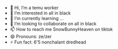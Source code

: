 - 👋 Hi, I’m a temu worker
- 👀 I’m interested in all in black
- 🌱 I’m currently learning ...
- 💞️ I’m looking to collaborate on all in black
- 📫 How to reach me SnowBunnyHeaven on tiktok
- 😄 Pronouns: ze/zer
- ⚡ Fun fact:  6'5 nonchalant dredhead
<!---
temu1worker/temu1worker is a ✨ special ✨ repository because its `README.md` (this file) appears on your GitHub profile.
You can click the Preview link to take a look at your changes.
--->
